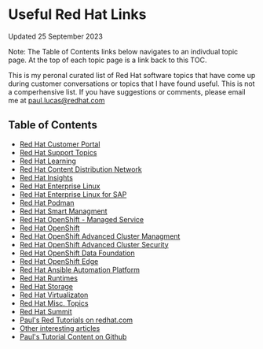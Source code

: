 # Useful Red Hat Links
Updated 25 September 2023

Note: The Table of Contents links below navigates to an indivdual topic page.  At the top of each topic page is a link back to this TOC.

This is my peronal curated list of Red Hat software topics that have come up during customer conversations or topics that I have found useful.  This is not a comperhensive list.  If you have suggestions or comments, please email me at paul.lucas@redhat.com


## Table of Contents
- [Red Hat Customer Portal](https://github.com/pslucas0212/Customer-Portal-Useful-Links)
- [Red Hat Support Topics](https://github.com/pslucas0212/RedHatSupport-Useful-Links/blob/main/README.md)
- [Red Hat Learning](https://github.com/pslucas0212/RedHatLearning-Useful-Links/blob/main/README.md) 
- [Red Hat Content Distribution Network](https://github.com/pslucas0212/RedHatCDN-Useful-Links/blob/main/README.md)
- [Red Hat Insights](https://github.com/pslucas0212/Red-Hat-Insights-Useful-Links) 
- [Red Hat Enterprise Linux](https://github.com/pslucas0212/RHEL-Useful-Links/blob/main/README.md)
- [Red Hat Enterprise Linux for SAP](https://github.com/pslucas0212/RHEL-For-SAP-Useful-Links)
- [Red Hat Podman](https://github.com/pslucas0212/RedHatPodman-Useful-Links)
- [Red Hat Smart Managment](https://github.com/pslucas0212/SmartManagement-Useful-Links/blob/main/README.md) 
- [Red Hat OpenShift - Managed Service](https://github.com/pslucas0212/OCP-ManagedService-UsefulLink)
- [Red Hat OpenShift](https://github.com/pslucas0212/OCP-Useful-Links/blob/main/README.md) 
- [Red Hat OpenShift Advanced Cluster Managment](https://github.com/pslucas0212/OCP-ACM-UsefulLink)
- [Red Hat OpenShift Advanced Cluster Security](https://github.com/pslucas0212/OCP-ACS-UsefulLink)
- [Red Hat OpenShift Data Foundation](https://github.com/pslucas0212/Openshift-Data-Foundation-Useful-Links)
- [Red Hat OpenShift Edge](https://github.com/pslucas0212/OCP-Useful-Links/blob/main/README.md#red-hat-openshift-edge)
- [Red Hat Ansible Automation Platform](https://github.com/pslucas0212/AAP-Useful-Links/blob/main/README.md)
- [Red Hat Runtimes](https://github.com/pslucas0212/RedHatRuntimes-Useful-Links/blob/main/README.md) 
- [Red Hat Storage](https://github.com/pslucas0212/RedHatStorage-Useful-Links/blob/main/README.md)
- [Red Hat Virtualizaton](https://github.com/pslucas0212/RedHatVirtualization-Useful-Links/blob/main/README.md)
- [Red Hat Misc. Topics](https://github.com/pslucas0212/RedHatMiscTopics-Useful-Links/blob/main/README.md)
- [Red Hat Summit](https://github.com/pslucas0212/Red-Hat-Summit/)
- [Paul's Red Tutorials on redhat.com](https://github.com/pslucas0212/Paul-Red-Hat-Tutorials)
- [Other interesting articles]()
- [Paul's Tutorial Content on Github](https://github.com/pslucas0212/PaulsTutorials/tree/main)

